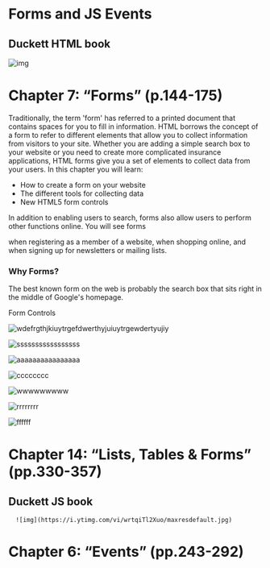 # Forms and JS Events

## Duckett HTML book
![img](https://designshack.net/wp-content/uploads/duckettbook-f.jpg)

# Chapter 7: “Forms” (p.144-175)
Traditionally, the term 'form' has referred
to a printed document that contains
spaces for you to fill in information.
HTML borrows the concept of a form to refer to different
elements that allow you to collect information from visitors to
your site.
Whether you are adding a simple search box to your website or
you need to create more complicated insurance applications,
HTML forms give you a set of elements to collect data from
your users. In this chapter you will learn:
* How to create a form on your website
* The different tools for collecting data
* New HTML5 form controls

In addition to enabling users to
search, forms also allow users
to perform other functions
online. You will see forms

when registering as a member
of a website, when shopping
online, and when signing up for
newsletters or mailing lists.

### Why Forms?
The best known form on the web is probably
the search box that sits right in the middle of
Google's homepage.

Form Controls

![wdefrgthjkiuytrgefdwerthyjuiuytrgewdertyujiy](https://user-images.githubusercontent.com/85109819/124124115-eaf0d500-da2c-11eb-9d6c-dc2bef102674.PNG)

![sssssssssssssssss](https://user-images.githubusercontent.com/85109819/124124377-34412480-da2d-11eb-926b-2461b5552f5a.PNG)


![aaaaaaaaaaaaaaaa](https://user-images.githubusercontent.com/85109819/124124543-66eb1d00-da2d-11eb-9676-668246de9c58.PNG)

![cccccccc](https://user-images.githubusercontent.com/85109819/124124613-808c6480-da2d-11eb-8aea-a5a7c3659309.PNG)

![wwwwwwwww](https://user-images.githubusercontent.com/85109819/124124700-9ef26000-da2d-11eb-81e0-79e26269780b.PNG)


![rrrrrrrr](https://user-images.githubusercontent.com/85109819/124124785-b598b700-da2d-11eb-9934-469753f2e8b3.PNG)

![ffffff](https://user-images.githubusercontent.com/85109819/124124890-d6610c80-da2d-11eb-9885-6512586f3fb5.PNG)




# Chapter 14: “Lists, Tables & Forms” (pp.330-357)



## Duckett JS book
      ![img](https://i.ytimg.com/vi/wrtqiTl2Xuo/maxresdefault.jpg)
       
# Chapter 6: “Events” (pp.243-292)

